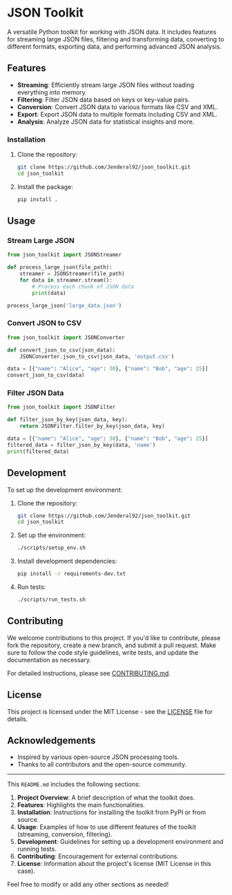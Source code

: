 # JSON Toolkit

A versatile Python toolkit for working with JSON data. It includes features for streaming large JSON files, filtering and transforming data, converting to different formats, exporting data, and performing advanced JSON analysis.

## Features

- **Streaming**: Efficiently stream large JSON files without loading everything into memory.
- **Filtering**: Filter JSON data based on keys or key-value pairs.
- **Conversion**: Convert JSON data to various formats like CSV and XML.
- **Export**: Export JSON data to multiple formats including CSV and XML.
- **Analysis**: Analyze JSON data for statistical insights and more.

### Installation
 

1. Clone the repository:
    ```bash
    git clone https://github.com/Jenderal92/json_toolkit.git
    cd json_toolkit
    ```

2. Install the package:
    ```bash
    pip install .
    ```

## Usage

### Stream Large JSON

```python
from json_toolkit import JSONStreamer

def process_large_json(file_path):
    streamer = JSONStreamer(file_path)
    for data in streamer.stream():
        # Process each chunk of JSON data
        print(data)

process_large_json('large_data.json')
```

### Convert JSON to CSV

```python
from json_toolkit import JSONConverter

def convert_json_to_csv(json_data):
    JSONConverter.json_to_csv(json_data, 'output.csv')

data = [{"name": "Alice", "age": 30}, {"name": "Bob", "age": 25}]
convert_json_to_csv(data)
```

### Filter JSON Data

```python
from json_toolkit import JSONFilter

def filter_json_by_key(json_data, key):
    return JSONFilter.filter_by_key(json_data, key)

data = [{"name": "Alice", "age": 30}, {"name": "Bob", "age": 25}]
filtered_data = filter_json_by_key(data, 'name')
print(filtered_data)
```

## Development

To set up the development environment:

1. Clone the repository:
    ```bash
    git clone https://github.com/Jenderal92/json_toolkit.git
    cd json_toolkit
    ```

2. Set up the environment:
    ```bash
    ./scripts/setup_env.sh
    ```

3. Install development dependencies:
    ```bash
    pip install -r requirements-dev.txt
    ```

4. Run tests:
    ```bash
    ./scripts/run_tests.sh
    ```

## Contributing

We welcome contributions to this project. If you'd like to contribute, please fork the repository, create a new branch, and submit a pull request. Make sure to follow the code style guidelines, write tests, and update the documentation as necessary.

For detailed instructions, please see [CONTRIBUTING.md](docs/CONTRIBUTING.md).

## License

This project is licensed under the MIT License - see the [LICENSE](LICENSE) file for details.

## Acknowledgements

- Inspired by various open-source JSON processing tools.
- Thanks to all contributors and the open-source community.


---

This `README.md` includes the following sections:

1. **Project Overview**: A brief description of what the toolkit does.
2. **Features**: Highlights the main functionalities.
3. **Installation**: Instructions for installing the toolkit from PyPI or from source.
4. **Usage**: Examples of how to use different features of the toolkit (streaming, conversion, filtering).
5. **Development**: Guidelines for setting up a development environment and running tests.
6. **Contributing**: Encouragement for external contributions.
7. **License**: Information about the project's license (MIT License in this case).

Feel free to modify or add any other sections as needed!
